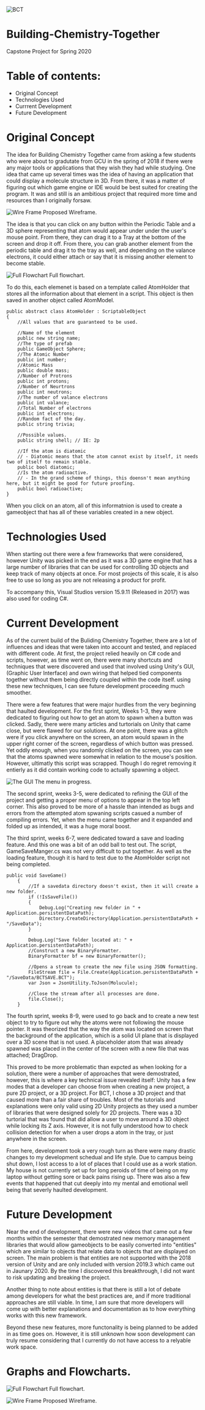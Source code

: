 ![BCT](/Documentation/BCT.png)

# Building-Chemistry-Together
Capstone Project for Spring 2020

# Table of contents:
* Original Concept
* Technologies Used
* Currrent Development
* Future Development


# Original Concept

The idea for Building Chemistry Together came from asking a few students who were about to gradutate from GCU in the spring of 2018 if there were any major tools or applications that they wish they had while studying. One idea that came up several times was the idea of having an application that could display a molecule structure in 3D. From there, it was a matter of figuring out which game engine or IDE would be best suited for creating the program. It was and still is an ambitious project that required more time and resources than I originally forsaw. 

![Wire Frame](/Documentation/3A.png)
Proposed Wireframe. 

The idea is that you can click on any button within the Periodic Table and a 3D sphere representing that atom would appear under under the user's mouse point. From there, they can drag it to a Tray at the bottom of the screen and drop it off. From there, you can grab another element from the periodic table and drag it to the tray as well, and depending on the valance electrons, it could either attach or say that it is missing another element to become stable. 

![Full Flowchart](/Documentation/2A.png)
Full flowchart.

To do this, each elemenet is based on a template called AtomHolder that stores all the information about that element in a script. This object is then saved in another object called AtomModel. 
```
public abstract class AtomHolder : ScriptableObject
{
    //All values that are guaranteed to be used.

    //Name of the element
    public new string name;
    //The type of prefab
    public GameObject Sphere;
    //The Atomic Number
    public int number;
    //Atomic Mass
    public double mass;
    //Number of Protrons
    public int protons;
    //Number of Neurtrons
    public int neutrons;
    //The number of valance electrons
    public int valance;
    //Total Number of electrons
    public int electrons;
    //Random fact of the day.
    public string trivia;

    //Possible values.
    public string shell; // IE: 2p

    //If the atom is diatomic
    // - Diatomic means that the atom cannot exist by itself, it needs two of itself to remain stable.
    public bool diatomic;
    //Is the atom radioactive.
    // - In the grand scheme of things, this doensn't mean anything here, but it might be good for future proofing.
    public bool radioactive;
}

```
When you click on an atom, all of this informatnion is used to create a gameobject that has all of these variables created in a new object. 

# Technologies Used

When starting out there were a few frameworks that were considered, however Unity was picked in the end as it was a 3D game engine that has a large number of libraries that can be used for controlling 3D objects and keep track of many objects at once. For most projects of this scale, it is also free to use so long as you are not releasing a product for profit. 

To accompany this, Visual Studios version 15.9.11 (Released in 2017) was also used for coding C#. 

# Current Development 

As of the current build of the Buliding Chemistry Together, there are a lot of influences and ideas that were taken into account and tested, and replaced with different code. At first, the project relied heavily on C# code and scripts, however, as time went on, there were many shortcuts and techniques that were discovered and used that involved using Unity's GUI, (Graphic User Interface) and own wiring that helped tied components together without them being directly coupled within the code itself. using these new techniques, I can see future development proceeding much smoother.

There were a few features that were major hurdles from the very beginning that haulted development. For the first sprint, Weeks 1-3, they were dedicated to figuring out how to get an atom to spawn when a button was clicked. Sadly, there were many articles and turtorials on Unity that came close, but were flawed for our solutions. At one point, there was a glitch were if you click anywhere on the screen, an atom would spawn in the upper right corner of the screen, regardless of which button was pressed. Yet oddly enough, when you randomly clicked on the screen, you can see that the atoms spawned were somewhat in relation to the mouse's position. However, ultimatly this script was scrapped. Though I do regret removing it entierly as it did contain working code to actually spawning a object. 

![The GUI](/Documentation/3B.PNG)
The menu in progress.

The second sprint, weeks 3-5, were dedicated to refining the GUI of the project and getting a proper menu of options to appear in the top left corner. This also proved to be more of a hassle than intended as bugs and errors from the attempted atom spwaning scripts casued a number of compiling errors. Yet, when the menu came together and it expanded and folded up as intended, it was a huge moral boost. 

The third sprint, weeks 6-7, were dedicated toward a save and loading feature. And this one was a bit of an odd ball to test out. The script, GameSaveManger.cs was not very difficult to put together. As well as the loading feature, though it is hard to test due to the AtomHolder script not being completed. 
```
public void SaveGame()
    {
        //If a savedata directory doesn't exist, then it will create a new folder.
        if (!IsSaveFile())
        {
            Debug.Log("Creating new folder in " + Application.persistentDataPath);
            Directory.CreateDirectory(Application.persistentDataPath + "/SaveData");
        }

        Debug.Log("Save folder located at: " + Application.persistentDataPath);
        //Construct a new BinaryFormatter.
        BinaryFormatter bf = new BinaryFormatter();

        //Opens a stream to create the new file using JSON formatting. 
        FileStream file = File.Create(Application.persistentDataPath + "/SaveData/BCTSAVE.BCT");
        var Json = JsonUtility.ToJson(Molucule);

        //Close the stream after all processes are done.
        file.Close();
    }
```

The fourth sprint, weeks 8-9, were used to go back and to create a new test object to try to figure out why the atoms were not following the mouse pointer. It was theorized that the way the atom was located on screen that the background of the application, which is a solid UI plane that is displayed over a 3D scene that is not used. A placeholder atom that was already spawned was placed in the center of the screen with a new file that was attached; DragDrop. 

This proved to be more problematic than expcted as when looking for a solution, there were a number of approaches that were demostrated, however, this is where a key technical issue revealed itself: Unity has a few modes that a developer can choose from when creating a new project, a pure 2D project, or a 3D project. For BCT, I chose a 3D project and that caused more than a fair share of troubles. Most of the tutorials and explanations were only valid using 2D Unity projects as they used a number of libraries that were designed solely for 2D projects. There was a 3D turtorial that was found that did allow a user to move around a 3D object while locking its Z axis. However, it is not fully understood how to check collision detection for when a user drops a atom in the tray, or just anywhere in the screen. 


From here, development took a very rough turn as there were many drastic changes to my development schedual and life style. Due to campus being shut down, I lost access to a lot of places that I could use as a work station. My house is not currently set up for long peroids of time of being on my laptop without getting sore or back pains rising up. There was also a few events that happened that cut deeply into my mental and emotional well being that severly haulted development. 

# Future Development

Near the end of development, there were new videos that came out a few months within the semester that demostrated new memory management libraries that would allow gameobjects to be easily converted into "entities" which are similar to objects that relate data to objects that are displayed on screen. The main problem is that entities are not supported with the 2018 version of Unity and are only included with version 2019.3 which came out in Jaunary 2020. By the time I discovered this breakthrough, I did not want to risk updating and breaking the project.

Another thing to note about entities is that there is still a lot of debate among developers for what the best practices are, and if more traditional approaches are still viable. In time, I am sure that more developers will come up with better explanations and documentation as to how everything works with this new framework. 

Beyond these new features, more functonality is being planned to be added in as time goes on. However, it is still unknown how soon development can truly resume considering that I currently do not have access to a relyable work space. 



# Graphs and Flowcharts.


![Full Flowchart](/Documentation/2A.png)
Full flowchart.

![Wire Frame](/Documentation/3A.png)
Proposed Wireframe. 

